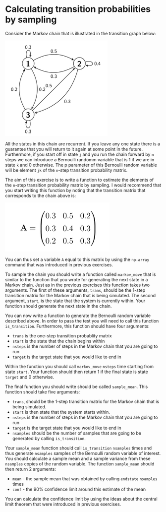 # Calculating transition probabilities by sampling

Consider the Markov chain that is illustrated in the transition graph below:

![](graph.png)

All the states in this chain are recurrent.  If you leave any one state there is a guarantee that you will return to it again at some point in the future.  Furthermore, if you start off in state `j` and you run the chain forward by `n` steps we can introduce a Bernoulli randomm variable that is 1 if we are in state `k` and 0 otherwise.  The p parameter of this Bernoulli random variable will be element `jk` of the `n`-step transition probability matrix. 

The aim of this exercise is to write a function to estimate the elements of the `n`-step transition probability matrix by sampling.  I would recommend that you start writing this function by noting that the transition matrix that corresponds to the chain above is:

![](matrix.png)

You can thus set a variable `A` equal to this matrix by using the `np.array` command that was introduced in previous exercises.

To sample the chain you should write a function called `markov_move` that is similar to the function that you wrote for generating the next state in a Markov chain.  Just as in the previous exercises this function takes two arguments.  The first of these arguments, `trans`, should be the 1-step transition matrix for the Markov chain that is being simulated.  The second argument, `start`, is the state that the system is currently within.  Your function should generate the next state in the chain.

You can now write a function to generate the Bernoulli random variable described above.  In order to pass the test you will need to call this function `is_transition`.  Furthermore, this function should have four arguments:

* `trans` is the one-step transition probablity matrix
* `start` is the state that the chain begins within
* `nsteps` is the number of steps in the Markov chain that you are going to run
* `target` is the target state that you would like to end in

Within the function you should call `markov_move` `nsteps` time starting from state `start`.  Your function should then return 1 if the final state is state `target` and 0 otherwise.

The final function you should write should be called `sample_mean`.   This function should take five arguments:

* `trans`, should be the 1-step transition matrix for the Markov chain that is being simulated.  
* `start` is then state that the system starts within.  
* `nsteps` is the number of steps in the Markov chain that you are going to run 
* `target` is the target state that you would like to end in 
* `nsamples` should be the number of samples that are going to be generated by calling `is_transition`.  
 
Your `sample_mean` function should call `is_transition` `nsamples` times and thus generate `nsamples` samples of the Bernoulli random variable of interest.  You should calculate a sample mean and a sample variance from these `nsamples` copies of the random variable.  The function `sample_mean` should then return 2 arguments:

* `mean` - the sample mean that was obtained by calling `endstate` `nsamples` times
* `conf` - the 90% confidence limit around this estimate of the mean

You can calculate the confidence limit by using the ideas about the central limit theorem that were introduced in previous exercises.
